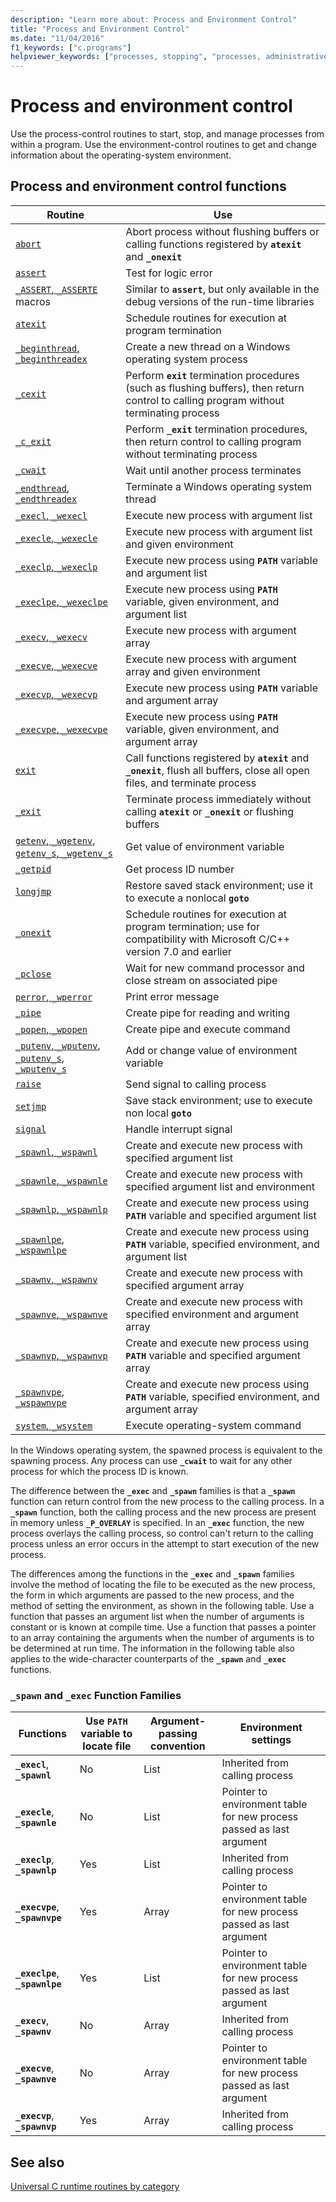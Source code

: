 ```yaml
---
description: "Learn more about: Process and Environment Control"
title: "Process and Environment Control"
ms.date: "11/04/2016"
f1_keywords: ["c.programs"]
helpviewer_keywords: ["processes, stopping", "processes, administrative tasks", "parent process", "processes, starting", "environment control routines", "process control routines"]
---
```

# Process and environment control

Use the process-control routines to start, stop, and manage processes from within a program. Use the environment-control routines to get and change information about the operating-system environment.

## Process and environment control functions

|Routine|Use|
|-------------|---------|
|[`abort`](./reference/abort.md)|Abort process without flushing buffers or calling functions registered by **`atexit`** and **`_onexit`**|
|[`assert`](./reference/assert-macro-assert-wassert.md)|Test for logic error|
|[`_ASSERT`, `_ASSERTE`](./reference/assert-asserte-assert-expr-macros.md) macros|Similar to **`assert`**, but only available in the debug versions of the run-time libraries|
|[`atexit`](./reference/atexit.md)|Schedule routines for execution at program termination|
|[`_beginthread`, `_beginthreadex`](./reference/beginthread-beginthreadex.md)|Create a new thread on a Windows operating system process|
|[`_cexit`](./reference/cexit-c-exit.md)|Perform **`exit`** termination procedures (such as flushing buffers), then return control to calling program without terminating process|
|[`_c_exit`](./reference/cexit-c-exit.md)|Perform **`_exit`** termination procedures, then return control to calling program without terminating process|
|[`_cwait`](./reference/cwait.md)|Wait until another process terminates|
|[`_endthread`, `_endthreadex`](./reference/endthread-endthreadex.md)|Terminate a Windows operating system thread|
|[`_execl`, `_wexecl`](./reference/execl-wexecl.md)|Execute new process with argument list|
|[`_execle`, `_wexecle`](./reference/execle-wexecle.md)|Execute new process with argument list and given environment|
|[`_execlp`, `_wexeclp`](./reference/execlp-wexeclp.md)|Execute new process using **`PATH`** variable and argument list|
|[`_execlpe`, `_wexeclpe`](./reference/execlpe-wexeclpe.md)|Execute new process using **`PATH`** variable, given environment, and argument list|
|[`_execv`, `_wexecv`](./reference/execv-wexecv.md)|Execute new process with argument array|
|[`_execve`, `_wexecve`](./reference/execve-wexecve.md)|Execute new process with argument array and given environment|
|[`_execvp`, `_wexecvp`](./reference/execvp-wexecvp.md)|Execute new process using **`PATH`** variable and argument array|
|[`_execvpe`, `_wexecvpe`](./reference/execvpe-wexecvpe.md)|Execute new process using **`PATH`** variable, given environment, and argument array|
|[`exit`](./reference/exit-exit-exit.md)|Call functions registered by **`atexit`** and **`_onexit`**, flush all buffers, close all open files, and terminate process|
|[`_exit`](./reference/exit-exit-exit.md)|Terminate process immediately without calling **`atexit`** or **`_onexit`** or flushing buffers|
|[`getenv`, `_wgetenv`](./reference/getenv-wgetenv.md), [`getenv_s`, `_wgetenv_s`](./reference/getenv-s-wgetenv-s.md)|Get value of environment variable|
|[`_getpid`](./reference/getpid.md)|Get process ID number|
|[`longjmp`](./reference/longjmp.md)|Restore saved stack environment; use it to execute a nonlocal **`goto`**|
|[`_onexit`](./reference/onexit-onexit-m.md)|Schedule routines for execution at program termination; use for compatibility with Microsoft C/C++ version 7.0 and earlier|
|[`_pclose`](./reference/pclose.md)|Wait for new command processor and close stream on associated pipe|
|[`perror`, `_wperror`](./reference/perror-wperror.md)|Print error message|
|[`_pipe`](./reference/pipe.md)|Create pipe for reading and writing|
|[`_popen`, `_wpopen`](./reference/popen-wpopen.md)|Create pipe and execute command|
|[`_putenv`, `_wputenv`](./reference/putenv-wputenv.md), [`_putenv_s`, `_wputenv_s`](./reference/putenv-s-wputenv-s.md)|Add or change value of environment variable|
|[`raise`](./reference/raise.md)|Send signal to calling process|
|[`setjmp`](./reference/setjmp.md)|Save stack environment; use to execute non local **`goto`**|
|[`signal`](./reference/signal.md)|Handle interrupt signal|
|[`_spawnl`, `_wspawnl`](./reference/spawnl-wspawnl.md)|Create and execute new process with specified argument list|
|[`_spawnle`, `_wspawnle`](./reference/spawnle-wspawnle.md)|Create and execute new process with specified argument list and environment|
|[`_spawnlp`, `_wspawnlp`](./reference/spawnlp-wspawnlp.md)|Create and execute new process using **`PATH`** variable and specified argument list|
|[`_spawnlpe`, `_wspawnlpe`](./reference/spawnlpe-wspawnlpe.md)|Create and execute new process using **`PATH`** variable, specified environment, and argument list|
|[`_spawnv`, `_wspawnv`](./reference/spawnv-wspawnv.md)|Create and execute new process with specified argument array|
|[`_spawnve`, `_wspawnve`](./reference/spawnve-wspawnve.md)|Create and execute new process with specified environment and argument array|
|[`_spawnvp`, `_wspawnvp`](./reference/spawnvp-wspawnvp.md)|Create and execute new process using **`PATH`** variable and specified argument array|
|[`_spawnvpe`, `_wspawnvpe`](./reference/spawnvpe-wspawnvpe.md)|Create and execute new process using **`PATH`** variable, specified environment, and argument array|
|[`system`, `_wsystem`](./reference/system-wsystem.md)|Execute operating-system command|

In the Windows operating system, the spawned process is equivalent to the spawning process. Any process can use **`_cwait`** to wait for any other process for which the process ID is known.

The difference between the **`_exec`** and **`_spawn`** families is that a **`_spawn`** function can return control from the new process to the calling process. In a **`_spawn`** function, both the calling process and the new process are present in memory unless **`_P_OVERLAY`** is specified. In an **`_exec`** function, the new process overlays the calling process, so control can't return to the calling process unless an error occurs in the attempt to start execution of the new process.

The differences among the functions in the **`_exec`** and **`_spawn`** families involve the method of locating the file to be executed as the new process, the form in which arguments are passed to the new process, and the method of setting the environment, as shown in the following table. Use a function that passes an argument list when the number of arguments is constant or is known at compile time. Use a function that passes a pointer to an array containing the arguments when the number of arguments is to be determined at run time. The information in the following table also applies to the wide-character counterparts of the **`_spawn`** and **`_exec`** functions.

### `_spawn` and `_exec` Function Families

|Functions|Use `PATH` variable to locate file|Argument-passing convention|Environment settings|
|---------------|--------------------------------------|----------------------------------|--------------------------|
|**`_execl`**, **`_spawnl`**|No|List|Inherited from calling process|
|**`_execle`**, **`_spawnle`**|No|List|Pointer to environment table for new process passed as last argument|
|**`_execlp`**, **`_spawnlp`**|Yes|List|Inherited from calling process|
|**`_execvpe`**, **`_spawnvpe`**|Yes|Array|Pointer to environment table for new process passed as last argument|
|**`_execlpe`**, **`_spawnlpe`**|Yes|List|Pointer to environment table for new process passed as last argument|
|**`_execv`**, **`_spawnv`**|No|Array|Inherited from calling process|
|**`_execve`**, **`_spawnve`**|No|Array|Pointer to environment table for new process passed as last argument|
|**`_execvp`**, **`_spawnvp`**|Yes|Array|Inherited from calling process|

## See also

[Universal C runtime routines by category](./run-time-routines-by-category.md)
